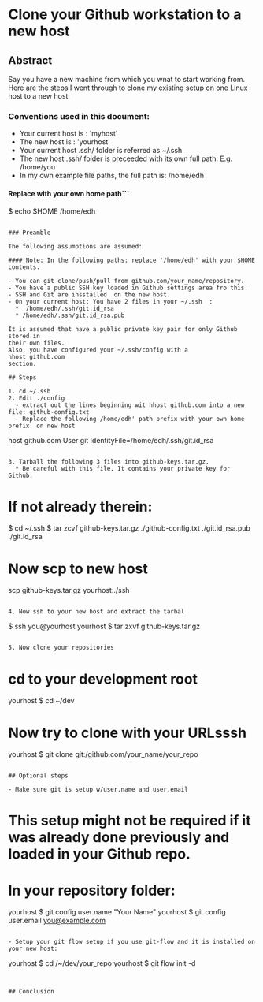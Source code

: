 # Clone your Github workstation to a new host

## Abstract


Say you have a new machine from which you wnat to start working from.
Here are the steps I went through to clone my existing setup on one Linux host to a new host:

### Conventions used in this document:

- Your current host is : 'myhost'
- The new host is : 'yourhost'
- Your current host .ssh/ folder is referred as ~/.ssh
- The new host .ssh/ folder is preceeded with its own full path: E.g. /home/you
- In my own example file paths, the full path is: /home/edh

#### Replace with your own home path```
$ echo $HOME
/home/edh
```

### Preamble

The following assumptions are assumed:

#### Note: In the following paths: replace '/home/edh' with your $HOME contents.

- You can git clone/push/pull from github.com/your_name/repository.
- You have a public SSH key loaded in Github settings area fro this.
- SSH and Git are insstalled  on the new host.
- On your current host: You have 2 files in your ~/.ssh  : 
  *  /home/edh/.ssh/git.id_rsa
  * /home/edh/.ssh/git.id_rsa.pub

It is assumed that have a public private key pair for only Github stored in
their own files.
Also, you have configured your ~/.ssh/config with a 
hhost github.com
section.

## Steps

1. cd ~/.ssh
2. Edit ./config
  - extract out the lines beginning wit hhost github.com into a new file: github-config.txt
  - Replace the following /home/edh' path prefix with your own home prefix  on new host

```
host github.com
  User git
  IdentityFile=/home/edh/.ssh/git.id_rsa
```

3. Tarball the following 3 files into github-keys.tar.gz.
  * Be careful with this file. It contains your private key for Github.

```
# If not already therein:
$ cd ~/.ssh
$ tar zcvf github-keys.tar.gz ./github-config.txt ./git.id_rsa.pub ./git.id_rsa
# Now scp to new host
scp github-keys.tar.gz yourhost:./ssh
```

4. Now ssh to your new host and extract the tarbal

```
$ ssh you@yourhost
yourhost $ tar zxvf github-keys.tar.gz
```

5. Now clone your repositories

```
# cd to your development root
yourhost $ cd ~/dev

# Now try to clone with your  URLsssh 
yourhost $ git clone git:/github.com/your_name/your_repo
```

## Optional steps

- Make sure git is setup w/user.name and user.email

```
# This setup might not be required if it was already  done previously and loaded in your Github repo.
# In your repository folder:
yourhost $ git config user.name "Your Name"
yourhost $ git config user.email you@example.com
```

- Setup your git flow setup if you use git-flow and it is installed on your new host:

```
yourhost $ cd /~/dev/your_repo
yourhost $ git flow init -d
```


## Conclusion